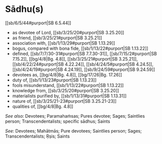 # Sādhu(s)

[[sb/6/5/44#purport|SB 6.5.44]]

* as devotee of Lord, [[sb/3/25/20#purport|SB 3.25.20]]
* as friend, [[sb/3/25/21#purport|SB 3.25.21]]
* association with, [[sb/1/13/29#purport|SB 1.13.29]]
* bogus, compared with bona fide, [[sb/1/13/22#purport|SB 1.13.22]]
* defined, [[sb/7/7/30-31#purport|SB 7.7.30-31]], [[sb/7/15/2#purport|SB 7.15.2]], [[bg/4/8|Bg. 4.8]], [[sb/3/25/21#purport|SB 3.25.21]], [[sb/4/22/24#purport|SB 4.22.24]], [[sb/4/24/5#purport|SB 4.24.5]], [[sb/4/24/19#purport|SB 4.24.19]], [[sb/9/24/59#purport|SB 9.24.59]]
* devotees as, [[bg/4/8|Bg. 4.8]], [[bg/17/26|Bg. 17.26]]
* duty of, [[sb/1/13/23#purport|SB 1.13.23]]
* fools misunderstand, [[sb/1/13/22#purport|SB 1.13.22]]
* knowledge from, [[sb/3/25/20#purport|SB 3.25.20]]
* materialists purified by, [[sb/1/13/31#purport|SB 1.13.31]]
* nature of, [[sb/3/25/21-23#purport|SB 3.25.21-23]]
* qualities of, [[bg/4/8|Bg. 4.8]]

*See also:* Devotees; Paramahaṁsas; Pures devotee; Sages; Saintlies person; Transcendentalists; specific sādhus; Saints

*See:* Devotees; Mahātmās; Pure devotees; Saintlies person; Sages; Transcendentalists; Ṛṣis; Saints
